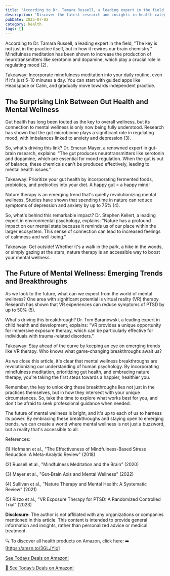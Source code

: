 ```yaml
---
title: "According to Dr. Tamara Russell, a leading expert in the field, 'The key is not "
description: "Discover the latest research and insights in health category on MindVerse Daily."
pubDate: 2025-07-02
category: health
tags: []
---
```


According to Dr. Tamara Russell, a leading expert in the field, "The key is not just in the practice itself, but in how it rewires our brain chemistry." Mindfulness meditation has been shown to increase the production of neurotransmitters like serotonin and dopamine, which play a crucial role in regulating mood (2).

Takeaway: Incorporate mindfulness meditation into your daily routine, even if it's just 5-10 minutes a day. You can start with guided apps like Headspace or Calm, and gradually move towards independent practice.

## **The Surprising Link Between Gut Health and Mental Wellness**

Gut health has long been touted as the key to overall wellness, but its connection to mental wellness is only now being fully understood. Research has shown that the gut microbiome plays a significant role in regulating mood, with imbalances linked to anxiety and depression (3).

So, what's driving this link? Dr. Emeran Mayer, a renowned expert in gut-brain research, explains: "The gut produces neurotransmitters like serotonin and dopamine, which are essential for mood regulation. When the gut is out of balance, these chemicals can't be produced effectively, leading to mental health issues."

Takeaway: Prioritize your gut health by incorporating fermented foods, probiotics, and prebiotics into your diet. A happy gut = a happy mind!

Nature therapy is an emerging trend that's quietly revolutionizing mental wellness. Studies have shown that spending time in nature can reduce symptoms of depression and anxiety by up to 75% (4).

So, what's behind this remarkable impact? Dr. Stephen Kellert, a leading expert in environmental psychology, explains: "Nature has a profound impact on our mental state because it reminds us of our place within the larger ecosystem. This sense of connection can lead to increased feelings of calmness and well-being."

Takeaway: Get outside! Whether it's a walk in the park, a hike in the woods, or simply gazing at the stars, nature therapy is an accessible way to boost your mental wellness.

## **The Future of Mental Wellness: Emerging Trends and Breakthroughs**

As we look to the future, what can we expect from the world of mental wellness? One area with significant potential is virtual reality (VR) therapy. Research has shown that VR experiences can reduce symptoms of PTSD by up to 50% (5).

What's driving this breakthrough? Dr. Tom Baranowski, a leading expert in child health and development, explains: "VR provides a unique opportunity for immersive exposure therapy, which can be particularly effective for individuals with trauma-related disorders."

Takeaway: Stay ahead of the curve by keeping an eye on emerging trends like VR therapy. Who knows what game-changing breakthroughs await us?

As we close this article, it's clear that mental wellness breakthroughs are revolutionizing our understanding of human psychology. By incorporating mindfulness meditation, prioritizing gut health, and embracing nature therapy, you're taking the first steps towards a happier, healthier you.

Remember, the key to unlocking these breakthroughs lies not just in the practices themselves, but in how they intersect with your unique circumstances. So, take the time to explore what works best for you, and don't be afraid to seek professional guidance when needed.

The future of mental wellness is bright, and it's up to each of us to harness its power. By embracing these breakthroughs and staying open to emerging trends, we can create a world where mental wellness is not just a buzzword, but a reality that's accessible to all.

References:

(1) Hofmann et al., "The Effectiveness of Mindfulness-Based Stress Reduction: A Meta-Analytic Review" (2018)

(2) Russell et al., "Mindfulness Meditation and the Brain" (2020)

(3) Mayer et al., "Gut-Brain Axis and Mental Wellness" (2022)

(4) Sullivan et al., "Nature Therapy and Mental Health: A Systematic Review" (2021)

(5) Rizzo et al., "VR Exposure Therapy for PTSD: A Randomized Controlled Trial" (2023)

**Disclosure:** The author is not affiliated with any organizations or companies mentioned in this article. This content is intended to provide general information and insights, rather than personalized advice or medical treatment.

🔍 To discover all health products on Amazon, click here:
➡️ [https://amzn.to/3GLJYIo]

[ See Todays Deals on Amazon!](https://amzn.to/3UjsCWp)

[🛒 See Today’s Deals on Amazon!](https://amzn.to/3UjsCWp)